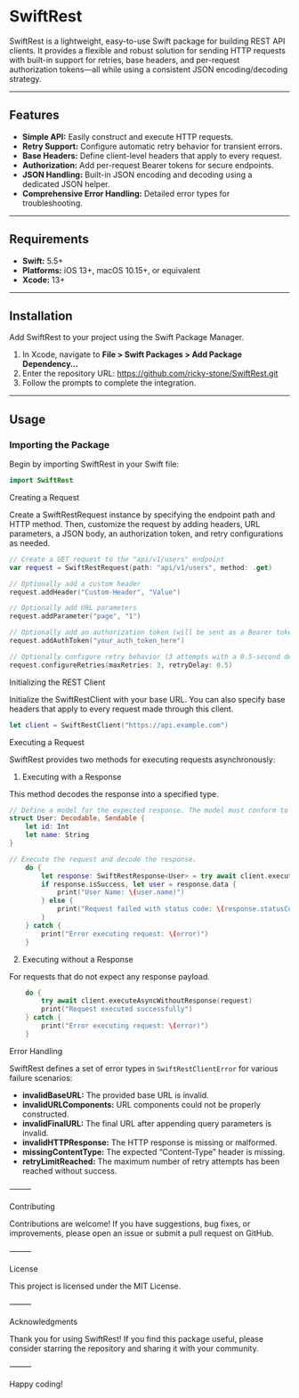 # SwiftRest

SwiftRest is a lightweight, easy-to-use Swift package for building REST API clients. It provides a flexible and robust solution for sending HTTP requests with built-in support for retries, base headers, and per-request authorization tokens—all while using a consistent JSON encoding/decoding strategy.

---

## Features

- **Simple API:** Easily construct and execute HTTP requests.
- **Retry Support:** Configure automatic retry behavior for transient errors.
- **Base Headers:** Define client-level headers that apply to every request.
- **Authorization:** Add per-request Bearer tokens for secure endpoints.
- **JSON Handling:** Built-in JSON encoding and decoding using a dedicated JSON helper.
- **Comprehensive Error Handling:** Detailed error types for troubleshooting.

---

## Requirements

- **Swift:** 5.5+
- **Platforms:** iOS 13+, macOS 10.15+, or equivalent
- **Xcode:** 13+

---

## Installation

Add SwiftRest to your project using the Swift Package Manager.

1. In Xcode, navigate to **File > Swift Packages > Add Package Dependency…**
2. Enter the repository URL: https://github.com/ricky-stone/SwiftRest.git
3. Follow the prompts to complete the integration.

---

## Usage

### Importing the Package

Begin by importing SwiftRest in your Swift file:

```swift
import SwiftRest
```

Creating a Request

Create a SwiftRestRequest instance by specifying the endpoint path and HTTP method. Then, customize the request by adding headers, URL parameters, a JSON body, an authorization token, and retry configurations as needed.

```swift
// Create a GET request to the "api/v1/users" endpoint
var request = SwiftRestRequest(path: "api/v1/users", method: .get)

// Optionally add a custom header
request.addHeader("Custom-Header", "Value")

// Optionally add URL parameters
request.addParameter("page", "1")

// Optionally add an authorization token (will be sent as a Bearer token)
request.addAuthToken("your_auth_token_here")

// Optionally configure retry behavior (3 attempts with a 0.5-second delay between retries)
request.configureRetries(maxRetries: 3, retryDelay: 0.5)
```

Initializing the REST Client

Initialize the SwiftRestClient with your base URL. You can also specify base headers that apply to every request made through this client.

```swift
let client = SwiftRestClient("https://api.example.com")
```

Executing a Request

SwiftRest provides two methods for executing requests asynchronously:

1. Executing with a Response

This method decodes the response into a specified type.

```swift
// Define a model for the expected response. The model must conform to Decodable & Sendable.
struct User: Decodable, Sendable {
    let id: Int
    let name: String
}

// Execute the request and decode the response.
    do {
        let response: SwiftRestResponse<User> = try await client.executeAsyncWithResponse(request)
        if response.isSuccess, let user = response.data {
            print("User Name: \(user.name)")
        } else {
            print("Request failed with status code: \(response.statusCode)")
        }
    } catch {
        print("Error executing request: \(error)")
    }
```

2. Executing without a Response

For requests that do not expect any response payload.

```swift
    do {
        try await client.executeAsyncWithoutResponse(request)
        print("Request executed successfully")
    } catch {
        print("Error executing request: \(error)")
    }
```

Error Handling

SwiftRest defines a set of error types in `SwiftRestClientError` for various failure scenarios:
- **invalidBaseURL:** The provided base URL is invalid.
- **invalidURLComponents:** URL components could not be properly constructed.
- **invalidFinalURL:** The final URL after appending query parameters is invalid.
- **invalidHTTPResponse:** The HTTP response is missing or malformed.
- **missingContentType:** The expected “Content-Type” header is missing.
- **retryLimitReached:** The maximum number of retry attempts has been reached without success.

⸻

Contributing

Contributions are welcome! If you have suggestions, bug fixes, or improvements, please open an issue or submit a pull request on GitHub.

⸻

License

This project is licensed under the MIT License.

⸻

Acknowledgments

Thank you for using SwiftRest! If you find this package useful, please consider starring the repository and sharing it with your community.

⸻

Happy coding!




